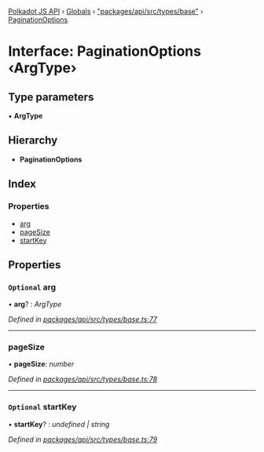 [Polkadot JS API](../README.md) › [Globals](../globals.md) › ["packages/api/src/types/base"](../modules/_packages_api_src_types_base_.md) › [PaginationOptions](_packages_api_src_types_base_.paginationoptions.md)

# Interface: PaginationOptions ‹**ArgType**›

## Type parameters

▪ **ArgType**

## Hierarchy

* **PaginationOptions**

## Index

### Properties

* [arg](_packages_api_src_types_base_.paginationoptions.md#optional-arg)
* [pageSize](_packages_api_src_types_base_.paginationoptions.md#pagesize)
* [startKey](_packages_api_src_types_base_.paginationoptions.md#optional-startkey)

## Properties

### `Optional` arg

• **arg**? : *ArgType*

*Defined in [packages/api/src/types/base.ts:77](https://github.com/polkadot-js/api/blob/7876bb9ced/packages/api/src/types/base.ts#L77)*

___

###  pageSize

• **pageSize**: *number*

*Defined in [packages/api/src/types/base.ts:78](https://github.com/polkadot-js/api/blob/7876bb9ced/packages/api/src/types/base.ts#L78)*

___

### `Optional` startKey

• **startKey**? : *undefined | string*

*Defined in [packages/api/src/types/base.ts:79](https://github.com/polkadot-js/api/blob/7876bb9ced/packages/api/src/types/base.ts#L79)*
